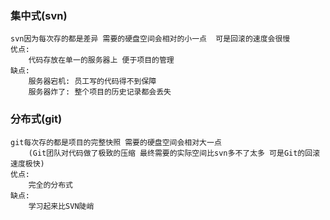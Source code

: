 ### 集中式(svn)
    svn因为每次存的都是差异 需要的硬盘空间会相对的小一点  可是回滚的速度会很慢
    优点: 
        代码存放在单一的服务器上 便于项目的管理
    缺点: 
        服务器宕机: 员工写的代码得不到保障
        服务器炸了: 整个项目的历史记录都会丢失

### 分布式(git)
    git每次存的都是项目的完整快照 需要的硬盘空间会相对大一点
        (Git团队对代码做了极致的压缩 最终需要的实际空间比svn多不了太多 可是Git的回滚速度极快)
    优点:
        完全的分布式
    缺点:    
        学习起来比SVN陡峭